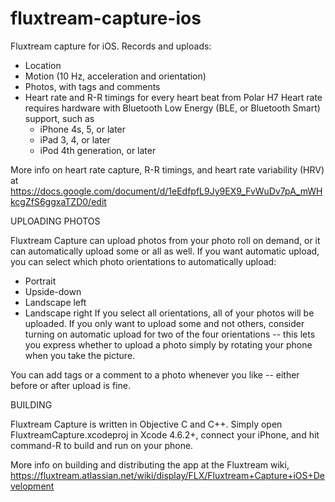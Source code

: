 fluxtream-capture-ios
=====================

Fluxtream capture for iOS.  Records and uploads:

- Location
- Motion (10 Hz, acceleration and orientation)
- Photos, with tags and comments
- Heart rate and R-R timings for every heart beat from Polar H7
  Heart rate requires hardware with Bluetooth Low Energy (BLE, or Bluetooth Smart) support, such as
  - iPhone 4s, 5, or later
  - iPad 3, 4, or later
  - iPod 4th generation, or later

More info on heart rate capture, R-R timings, and heart rate variability (HRV) at https://docs.google.com/document/d/1eEdfpfL9Jy9EX9_FvWuDv7pA_mWHkcgZfS6ggxaTZD0/edit

UPLOADING PHOTOS

Fluxtream Capture can upload photos from your photo roll on demand, or it can automatically upload some or all as well.  If you want automatic upload, you can select which photo orientations to automatically upload:
- Portrait
- Upside-down
- Landscape left
- Landscape right
If you select all orientations, all of your photos will be uploaded.  If you only want to upload some and not others, consider turning on automatic upload for two of the four orientations -- this lets you express whether to upload a photo simply by rotating your phone when you take the picture.

You can add tags or a comment to a photo whenever you like -- either before or after upload is fine.

BUILDING

Fluxtream Capture is written in Objective C and C++.  Simply open FluxtreamCapture.xcodeproj in Xcode 4.6.2+, connect your iPhone, and hit command-R to build and run on your phone.

More info on building and distributing the app at the Fluxtream wiki, https://fluxtream.atlassian.net/wiki/display/FLX/Fluxtream+Capture+iOS+Development
